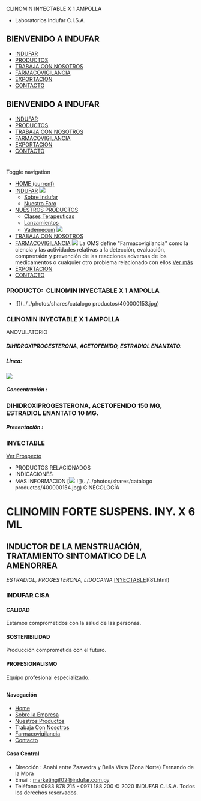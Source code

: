 CLINOMIN INYECTABLE X 1 AMPOLLA
- Laboratorios Indufar C.I.S.A.
## BIENVENIDO A INDUFAR
* [INDUFAR](80.html#)
* [PRODUCTOS](80.html#)
* [TRABAJA CON NOSOTROS](80.html#)
* [FARMACOVIGILANCIA](80.html#)
* [EXPORTACION](80.html#)
* [CONTACTO](80.html#)
## BIENVENIDO A INDUFAR
* [INDUFAR](../../index.html)
* [PRODUCTOS](../../productos.html)
* [TRABAJA CON NOSOTROS](../../trabaja_con_nosotros.html)
* [FARMACOVIGILANCIA](../../farmacovigilancia.html)
* [EXPORTACION](../../exportacion.html)
* [CONTACTO](../../contacto.html)
# 
Toggle navigation
* [HOME (current)](../../index.html)
* [INDUFAR](80.html#) 
  [![ ](../../photos/shares/Sistema/Menu/indufar_menul.jpg)](../../institucional.html)
  - [Sobre Indufar](../../institucional.html)
  - [Nuestro Foro](../../blog.html)
* [NUESTROS PRODUCTOS](80.html#) 
  - [Clases Terapeuticas](../clases_terapeuticas.html)
  - [Lanzamientos](../lanzamientos.html)
  - [Vademecum](../../productos.html)
  [![ ](../../photos/shares/Sistema/Menu/productos.png)](../../productos.html)
* [TRABAJA CON NOSOTROS](../../trabaja_con_nosotros.html)
* [FARMACOVIGILANCIA](80.html#) 
  [![ ](../../photos/shares/Sistema/Menu/TUBOS.png)](../../farmacovigilancia.html)
  La OMS define "Farmacovigilancia" como la ciencia y las actividades relativas a la detección, evaluación, comprensión y prevención de las reacciones adversas de los medicamentos o cualquier otro problema relacionado con ellos
  [Ver más](../../farmacovigilancia.html)
* [EXPORTACION](../../exportacion.html)
* [CONTACTO](../../contacto.html)
### PRODUCTO:  CLINOMIN INYECTABLE X 1 AMPOLLA
* ![](../../photos/shares/catalogo productos/400000153.jpg)
### **CLINOMIN INYECTABLE X 1 AMPOLLA**
ANOVULATORIO
##### **DIHIDROXIPROGESTERONA, ACETOFENIDO, ESTRADIOL ENANTATO.**
##### **Línea:**
[![](../../photos/shares/Laboratorios/lab_medical.png)](../linea/2.html)
##### **Concentración :**
### DIHIDROXIPROGESTERONA, ACETOFENIDO 150 MG, ESTRADIOL ENANTATO 10 MG.
##### **Presentación :**
### INYECTABLE
[Ver Prospecto](https://www.indufar.com.py/files/shares/prospectos/400000153.pdf)
* PRODUCTOS RELACIONADOS
* INDICACIONES
* MAS INFORMACION
[![](../../photos/shares/Laboratorios/lab_medical.png)
![](../../photos/shares/catalogo productos/400000154.jpg)
GINECOLOGÍA
# CLINOMIN FORTE SUSPENS. INY. X 6 ML
## INDUCTOR DE LA MENSTRUACIÓN, TRATAMIENTO SINTOMATICO DE LA AMENORREA
*ESTRADIOL, PROGESTERONA, LIDOCAINA*
[INYECTABLE](80.html#)](81.html)
### INDUFAR CISA
#### CALIDAD
Estamos comprometidos con la salud de las personas.
#### SOSTENIBILIDAD
Producción comprometida con el futuro.
#### PROFESIONALISMO
Equipo profesional especializado.
## 
#### Navegación
* [Home](../../index.html)
* [Sobre la Empresa](../../institucional.html)
* [Nuestros Productos](../../productos.html)
* [Trabaja Con Nosotros](../../trabaja_con_nosotros.html)
* [Farmacovigilancia](../../farmacovigilancia.html)
* [Contacto](../../contacto.html)
#### Casa Central
* Dirección : Anahi entre Zaavedra y Bella Vista (Zona Norte) Fernando de la Mora
* Email : [marketingif02@indufar.com.py](mailto:marketingif02@indufar.com.py)
* Teléfono : 0983 878 215 - 0971 188 200
© 2020 INDUFAR C.I.S.A. Todos los derechos reservados.